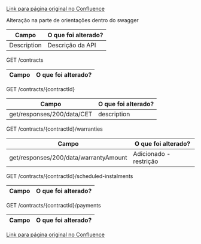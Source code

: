 [Link para página original no Confluence](https://openfinancebrasil.atlassian.net/wiki/spaces/OF/pages/193953980)

Alteração na parte de orientações dentro do swagger

| **Campo** | **O que foi alterado?** |
| --- | --- |
| Description | Descrição da API |

 GET /contracts

| **Campo** | **O que foi alterado?** |
| --- | --- |

 GET /contracts/{contractId}

| **Campo** | **O que foi alterado?** |
| --- | --- |
| get/responses/200/data/CET | description |

 GET /contracts/{contractId}/warranties

| **Campo** | **O que foi alterado?** |
| --- | --- |
| get/responses/200/data/warrantyAmount | Adicionado - restrição |

 GET /contracts/{contractId}/scheduled-instalments

| **Campo** | **O que foi alterado?** |
| --- | --- |

 GET /contracts/{contractId}/payments

| **Campo** | **O que foi alterado?** |
| --- | --- |

[Link para página original no Confluence](https://openfinancebrasil.atlassian.net/wiki/spaces/OF/pages/193953980)